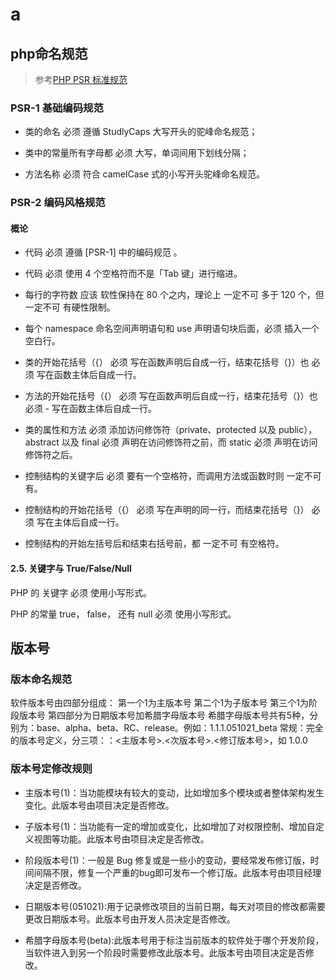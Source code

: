 # a

## php命名规范

> 参考[PHP PSR 标准规范](https://laravel-china.org/docs/psr)

### PSR-1 基础编码规范

- 类的命名 必须 遵循 StudlyCaps 大写开头的驼峰命名规范；

- 类中的常量所有字母都 必须 大写，单词间用下划线分隔；

- 方法名称 必须 符合 camelCase 式的小写开头驼峰命名规范。

### PSR-2 编码风格规范

#### 概论

- 代码 必须 遵循 [PSR-1] 中的编码规范 。

- 代码 必须 使用 4 个空格符而不是「Tab 键」进行缩进。

- 每行的字符数 应该 软性保持在 80 个之内，理论上 一定不可 多于 120 个，但 一定不可 有硬性限制。

- 每个 namespace 命名空间声明语句和 use 声明语句块后面，必须 插入一个空白行。

- 类的开始花括号（{） 必须 写在函数声明后自成一行，结束花括号（}）也 必须 写在函数主体后自成一行。

- 方法的开始花括号（{） 必须 写在函数声明后自成一行，结束花括号（}）也 必须 - 写在函数主体后自成一行。

- 类的属性和方法 必须 添加访问修饰符（private、protected 以及 public），abstract 以及 final 必须 声明在访问修饰符之前，而 static 必须 声明在访问修饰符之后。

- 控制结构的关键字后 必须 要有一个空格符，而调用方法或函数时则 一定不可 有。

- 控制结构的开始花括号（{） 必须 写在声明的同一行，而结束花括号（}） 必须 写在主体后自成一行。

- 控制结构的开始左括号后和结束右括号前，都 一定不可 有空格符。

#### 2.5. 关键字与 True/False/Null

PHP 的 关键字 必须 使用小写形式。

PHP 的常量 true， false， 还有 null 必须 使用小写形式。

## 版本号

### 版本命名规范

软件版本号由四部分组成：
第一个1为主版本号
第二个1为子版本号
第三个1为阶段版本号
第四部分为日期版本号加希腊字母版本号
希腊字母版本号共有5种，分别为：base、alpha、beta、RC、release。例如：1.1.1.051021_beta
常规：完全的版本号定义，分三项：：<主版本号>.<次版本号>.<修订版本号>，如 1.0.0

### 版本号定修改规则

- 主版本号(1)：当功能模块有较大的变动，比如增加多个模块或者整体架构发生变化。此版本号由项目决定是否修改。

- 子版本号(1)：当功能有一定的增加或变化，比如增加了对权限控制、增加自定义视图等功能。此版本号由项目决定是否修改。

- 阶段版本号(1)：一般是 Bug 修复或是一些小的变动，要经常发布修订版，时间间隔不限，修复一个严重的bug即可发布一个修订版。此版本号由项目经理决定是否修改。

- 日期版本号(051021):用于记录修改项目的当前日期，每天对项目的修改都需要更改日期版本号。此版本号由开发人员决定是否修改。

- 希腊字母版本号(beta):此版本号用于标注当前版本的软件处于哪个开发阶段，当软件进入到另一个阶段时需要修改此版本号。此版本号由项目决定是否修改。

